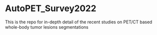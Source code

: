 # AutoPET_Survey2022
This is the repo for in-depth detail of the recent studies on PET/CT based whole-body tumor lesions segmentations
